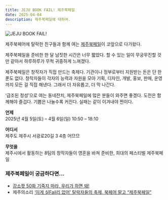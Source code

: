 ```yaml
---
title: JEJU BOOK FAIL! 제주북페일
date: 2025-04-04
description: 제주북페일에 대하여.
---
```


![JEJU BOOK FAIL!](https://bear-images.sfo2.cdn.digitaloceanspaces.com/ms/46am.webp)

제주북페어에 탈락한 친구들과 함께 여는 [제주북페일](https://jejubookfail.com/)이 코앞으로 다가왔다.

제주북페일을 준비한 한 달 남짓한 시간은 너무 짧았다. 할 수 있는 일이 무궁무진할 것만 같아서 하루하루가 무척 귀중하게 느껴졌다.

제주북페일은 창작자가 직접 만드는 축제다. 기관이나 정부로부터 지원받는 돈은 단 한 푼도 없다. 창작자들이 각자의 능력과 자원을 모아 기획, 디자인, 개발, 홍보, 판매, 운영까지 모든 걸 직접 해낸다. 그래서 더 자유롭고, 더 막 나간다.

‘급조된 정성’으로 여는 동네잔치, 제주북페일에 많은 분들이 와주면 좋겠다. 도전은 함께해야 즐겁다. 기쁨은 나눌수록 커진다. 실패는 같이 이겨내야 찐이다.

**언제**  
2025년 4월 5일(토) – 4월 6일(일) 10:50 – 18:10

**어디서**  
제주도 제주시 서광로20길 3 4층 어므므

**무엇을**  
제주시에서 활동하는 8팀의 창작자들이 영혼을 바쳐 준비한, 희대의 페스티벌 제주북페일

### 제주북페일이 궁금하다면…
- [강소팟 50화 기죽지 마라, 우리가 하면 돼!](https://jagunbae.com/ep-50/)
- 제주의소리 [‘이게 실Fail리 없어’ 탈락자들의 축제, 북페어 말고 “제주북페일”](https://www.jejusori.net/news/articleView.html?idxno=435186#reply)